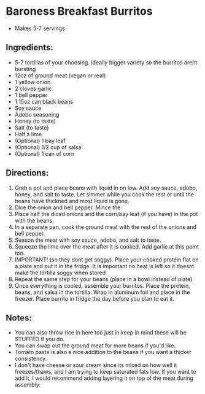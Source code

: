 # Baroness Breakfast Burritos

- Makes 5-7 servings

## Ingredients:

- 5-7 tortillas of your choosing. Ideally bigger variety so the burritos arent bursting
- 12oz of ground meat (vegan or real)
- 1 yellow onion
- 2 cloves garlic
- 1 bell pepper
- 1 15oz can black beans
- Soy sauce
- Adobo seasoning
- Honey (to taste)
- Salt (to taste)
- Half a lime
- (Optional) 1 bay leaf
- (Optional) 1/2 cup of salsa
- (Optional) 1 can of corn

## Directions:

1. Grab a pot and place beans with liquid in on low. Add soy sauce, adobo, honey, and salt to taste. Let simmer while you cook the rest or until the beans have thickned and most liquid is gone.
2. Dice the onion and bell pepper. Mince the
3. Place half the diced onions and the corn/bay leaf (if you have) in the pot with the beans.
4. In a separate pan, cook the ground meat with the rest of the onions and bell pepper.
5. Season the meat with soy sauce, adobo, and salt to taste.
6. Squeeze the lime over the meat after it is cooked. Add garlic at this point too.
7. IMPORTANT! (so they dont get soggy). Place your cooked protein flat on a plate and put it in the fridge. It is important no heat is left so it doesnt make the tortilla soggy when stored
8. Repeat the same step for your beans (place in a bowl instead of plate)
9. Once everything is cooled, assemble your burritos. Place the protein, beans, and salsa in the tortilla. Wrap in aluminum foil and place in the freezer. Place burrito in fridge the day before you plan to eat it.

## Notes:

- You can also throw rice in here too just in keep in mind these will be STUFFED if you do.
- You can swap out the ground meat for more beans if you'd like.
- Tomato paste is also a nice addition to the beans if you want a thicker consistency.
- I don't have cheese or sour cream since its mixed on how well it freezes/thaws, and I am trying to keep saturated fats low. If you want to add it, I would recommend adding layering it on top of the meat during assembly.